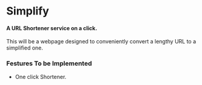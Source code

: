 # Simplify

#### A URL Shortener service on a click.

This will be a webpage designed to conveniently convert a lengthy URL to a simplified one.

### Festures To be Implemented
- One click Shortener.
